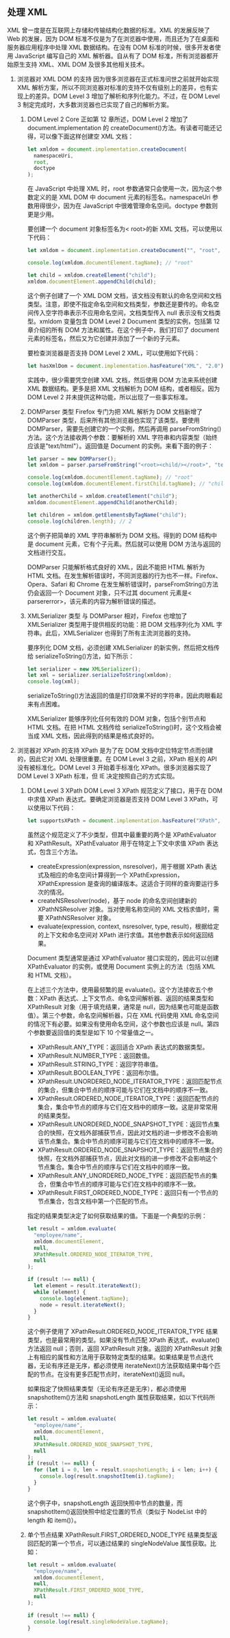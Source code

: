 ## 处理 XML

XML 曾一度是在互联网上存储和传输结构化数据的标准。XML 的发展反映了 Web 的发展，因为 DOM 标准不仅是为了在浏览器中使用，而且还为了在桌面和服务器应用程序中处理 XML 数据结构。在没有 DOM 标准的时候，很多开发者使用 JavaScript 编写自己的 XML 解析器。自从有了 DOM 标准，所有浏览器都开始原生支持 XML、XML DOM 及很多其他相关技术。

1. 浏览器对 XML DOM 的支持
   因为很多浏览器在正式标准问世之前就开始实现 XML 解析方案，所以不同浏览器对标准的支持不仅有级别上的差异，也有实现上的差异。DOM Level 3 增加了解析和序列化能力。不过，在 DOM Level 3 制定完成时，大多数浏览器也已实现了自己的解析方案。

   1. DOM Level 2 Core
      正如第 12 章所述，DOM Level 2 增加了 document.implementation 的 createDocument()方法。有读者可能还记得，可以像下面这样创建空 XML 文档：

      ```javascript
      let xmldom = document.implementation.createDocument(
        namespaceUri,
        root,
        doctype
      );
      ```

      在 JavaScript 中处理 XML 时，root 参数通常只会使用一次，因为这个参数定义的是 XML DOM 中 document 元素的标签名。namespaceUri 参数用得很少，因为在 JavaScript 中很难管理命名空间。doctype 参数则更是少用。

      要创建一个 document 对象标签名为< root>的新 XML 文档，可以使用以下代码：

      ```javascript
      let xmldom = document.implementation.createDocument("", "root", null);

      console.log(xmldom.documentElement.tagName); // "root"

      let child = xmldom.createElement("child");
      xmldom.documentElement.appendChild(child);
      ```

      这个例子创建了一个 XML DOM 文档，该文档没有默认的命名空间和文档类型。注意，即使不指定命名空间和文档类型，参数还是要传的。命名空间传入空字符串表示不应用命名空间，文档类型传入 null 表示没有文档类型。xmldom 变量包含 DOM Level 2 Document 类型的实例，包括第 12 章介绍的所有 DOM 方法和属性。在这个例子中，我们打印了 document 元素的标签名，然后又为它创建并添加了一个新的子元素。

      要检查浏览器是否支持 DOM Level 2 XML，可以使用如下代码：

      ```javascript
      let hasXmlDom = document.implementation.hasFeature("XML", "2.0");
      ```

      实践中，很少需要凭空创建 XML 文档，然后使用 DOM 方法来系统创建 XML 数据结构。更多是把 XML 文档解析为 DOM 结构，或者相反。因为 DOM Level 2 并未提供这种功能，所以出现了一些事实标准。

   2. DOMParser 类型
      Firefox 专门为把 XML 解析为 DOM 文档新增了 DOMParser 类型，后来所有其他浏览器也实现了该类型。要使用 DOMParser，需要先创建它的一个实例，然后再调用 parseFromString()方法。这个方法接收两个参数：要解析的 XML 字符串和内容类型（始终应该是"text/html"）。返回值是 Document 的实例。来看下面的例子：

      ```javascript
      let parser = new DOMParser();
      let xmldom = parser.parseFromString("<root><child/></root>", "text/xml");

      console.log(xmldom.documentElement.tagName); // "root"
      console.log(xmldom.documentElement.firstChild.tagName); // "child"

      let anotherChild = xmldom.createElement("child");
      xmldom.documentElement.appendChild(anotherChild);

      let children = xmldom.getElementsByTagName("child");
      console.log(children.length); // 2
      ```

      这个例子把简单的 XML 字符串解析为 DOM 文档。得到的 DOM 结构中<root>是 document 元素，它有个子元素<child>。然后就可以使用 DOM 方法与返回的文档进行交互。

      DOMParser 只能解析格式良好的 XML，因此不能把 HTML 解析为 HTML 文档。在发生解析错误时，不同浏览器的行为也不一样。Firefox、Opera、Safari 和 Chrome 在发生解析错误时，parseFromString()方法仍会返回一个 Document 对象，只不过其 document 元素是< parsererror>，该元素的内容为解析错误的描述。

   3. XMLSerializer 类型
      与 DOMParser 相对，Firefox 也增加了 XMLSerializer 类型用于提供相反的功能：把 DOM 文档序列化为 XML 字符串。此后，XMLSerializer 也得到了所有主流浏览器的支持。

      要序列化 DOM 文档，必须创建 XMLSerializer 的新实例，然后把文档传给 serializeToString()方法，如下所示：

      ```javascript
      let serializer = new XMLSerializer();
      let xml = serializer.serializeToString(xmldom);
      console.log(xml);
      ```

      serializeToString()方法返回的值是打印效果不好的字符串，因此肉眼看起来有点困难。

      XMLSerializer 能够序列化任何有效的 DOM 对象，包括个别节点和 HTML 文档。在把 HTML 文档传给 serializeToString()时，这个文档会被当成 XML 文档，因此得到的结果是格式良好的。

2. 浏览器对 XPath 的支持
   XPath 是为了在 DOM 文档中定位特定节点而创建的，因此它对 XML 处理很重要。在 DOM Level 3 之前，XPath 相关的 API 没有被标准化。DOM Level 3 开始着手标准化 XPath。很多浏览器实现了 DOM Level 3 XPath 标准，但 IE 决定按照自己的方式实现。

   1. DOM Level 3 XPath
      DOM Level 3 XPath 规范定义了接口，用于在 DOM 中求值 XPath 表达式。要确定浏览器是否支持 DOM Level 3 XPath，可以使用以下代码：

      ```javascript
      let supportsXPath = document.implementation.hasFeature("XPath", "3.0");
      ```

      虽然这个规范定义了不少类型，但其中最重要的两个是 XPathEvaluator 和 XPathResult。XPathEvaluator 用于在特定上下文中求值 XPath 表达式，包含三个方法。

      - createExpression(expression, nsresolver)，用于根据 XPath 表达式及相应的命名空间计算得到一个 XPathExpression，XPathExpression 是查询的编译版本。这适合于同样的查询要运行多次的情况。
      - createNSResolver(node)，基于 node 的命名空间创建新的 XPathNSResolver 对象。当对使用名称空间的 XML 文档求值时，需要 XPathNSResolver 对象。
      - evaluate(expression, context, nsresolver, type, result)，根据给定的上下文和命名空间对 XPath 进行求值。其他参数表示如何返回结果。

      Document 类型通常是通过 XPathEvaluator 接口实现的，因此可以创建 XPathEvaluator 的实例，或使用 Document 实例上的方法（包括 XML 和 HTML 文档）。

      在上述三个方法中，使用最频繁的是 evaluate()。这个方法接收五个参数：XPath 表达式、上下文节点、命名空间解析器、返回的结果类型和 XPathResult 对象（用于填充结果，通常是 null，因为结果也可能是函数值）。第三个参数，命名空间解析器，只在 XML 代码使用 XML 命名空间的情况下有必要。如果没有使用命名空间，这个参数也应该是 null。第四个参数要返回值的类型是如下 10 个常量值之一。

      - XPathResult.ANY_TYPE：返回适合 XPath 表达式的数据类型。
      - XPathResult.NUMBER_TYPE：返回数值。
      - XPathResult.STRING_TYPE：返回字符串值。
      - XPathResult.BOOLEAN_TYPE：返回布尔值。
      - XPathResult.UNORDERED_NODE_ITERATOR_TYPE：返回匹配节点的集合，但集合中节点的顺序可能与它们在文档中的顺序不一致。
      - XPathResult.ORDERED_NODE_ITERATOR_TYPE：返回匹配节点的集合，集合中节点的顺序与它们在文档中的顺序一致。这是非常常用的结果类型。
      - XPathResult.UNORDERED_NODE_SNAPSHOT_TYPE：返回节点集合的快照，在文档外部捕获节点，因此对文档的进一步修改不会影响该节点集合。集合中节点的顺序可能与它们在文档中的顺序不一致。
      - XPathResult.ORDERED_NODE_SNAPSHOT_TYPE：返回节点集合的快照，在文档外部捕获节点，因此对文档的进一步修改不会影响这个节点集合。集合中节点的顺序与它们在文档中的顺序一致。
      - XPathResult.ANY_UNORDERED_NODE_TYPE：返回匹配节点的集合，但集合中节点的顺序可能与它们在文档中的顺序不一致。
      - XPathResult.FIRST_ORDERED_NODE_TYPE：返回只有一个节点的节点集合，包含文档中第一个匹配的节点。

      指定的结果类型决定了如何获取结果的值。下面是一个典型的示例：

      ```javascript
      let result = xmldom.evaluate(
        "employee/name",
        xmldom.documentElement,
        null,
        XPathResult.ORDERED_NODE_ITERATOR_TYPE,
        null
      );

      if (result !== null) {
        let element = result.iterateNext();
        while (element) {
          console.log(element.tagName);
          node = result.iterateNext();
        }
      }
      ```

      这个例子使用了 XPathResult.ORDERED_NODE_ITERATOR_TYPE 结果类型，也是最常用的类型。如果没有节点匹配 XPath 表达式，evaluate()方法返回 null；否则，返回 XPathResult 对象。返回的 XPathResult 对象上有相应的属性和方法用于获取特定类型的结果。如果结果是节点迭代器，无论有序还是无序，都必须使用 iterateNext()方法获取结果中每个匹配的节点。在没有更多匹配节点时，iterateNext()返回 null。

      如果指定了快照结果类型（无论有序还是无序），都必须使用 snapshotItem()方法和 snapshotLength 属性获取结果，如以下代码所示：

      ```javascript
      let result = xmldom.evaluate(
        "employee/name",
        xmldom.documentElement,
        null,
        XPathResult.ORDERED_NODE_SNAPSHOT_TYPE,
        null
      );
      if (result !== null) {
        for (let i = 0, len = result.snapshotLength; i < len; i++) {
          console.log(result.snapshotItem(i).tagName);
        }
      }
      ```

      这个例子中，snapshotLength 返回快照中节点的数量，而 snapshotItem()返回快照中给定位置的节点（类似于 NodeList 中的 length 和 item()）。

   2. 单个节点结果
      XPathResult.FIRST_ORDERED_NODE_TYPE 结果类型返回匹配的第一个节点，可以通过结果的 singleNodeValue 属性获取。比如：

      ```javascript
      let result = xmldom.evaluate(
        "employee/name",
        xmldom.documentElement,
        null,
        XPathResult.FIRST_ORDERED_NODE_TYPE,
        null
      );

      if (result !== null) {
        console.log(result.singleNodeValue.tagName);
      }
      ```
    